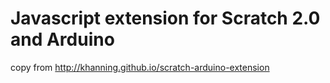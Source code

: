 Javascript extension for Scratch 2.0 and Arduino
==
copy from
http://khanning.github.io/scratch-arduino-extension
